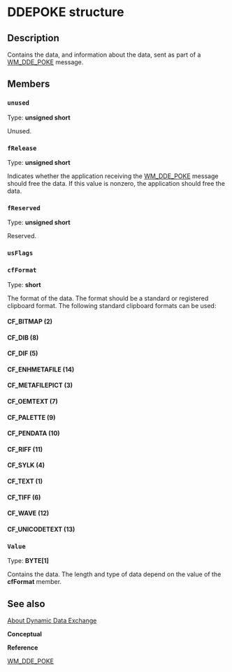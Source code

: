# DDEPOKE structure

## Description

Contains the data, and information about the data, sent as part of a [WM_DDE_POKE](https://learn.microsoft.com/windows/desktop/dataxchg/wm-dde-poke) message.

## Members

### `unused`

Type: **unsigned short**

Unused.

### `fRelease`

Type: **unsigned short**

Indicates whether the application receiving the [WM_DDE_POKE](https://learn.microsoft.com/windows/desktop/dataxchg/wm-dde-poke) message should free the data. If this value is nonzero, the application should free the data.

### `fReserved`

Type: **unsigned short**

Reserved.

### `usFlags`

### `cfFormat`

Type: **short**

The format of the data. The format should be a standard or registered clipboard format. The following standard clipboard formats can be used:

#### CF_BITMAP (2)

#### CF_DIB (8)

#### CF_DIF (5)

#### CF_ENHMETAFILE (14)

#### CF_METAFILEPICT (3)

#### CF_OEMTEXT (7)

#### CF_PALETTE (9)

#### CF_PENDATA (10)

#### CF_RIFF (11)

#### CF_SYLK (4)

#### CF_TEXT (1)

#### CF_TIFF (6)

#### CF_WAVE (12)

#### CF_UNICODETEXT (13)

### `Value`

Type: **BYTE[1]**

Contains the data. The length and type of data depend on the value of the
**cfFormat** member.

## See also

[About Dynamic Data Exchange](https://learn.microsoft.com/windows/desktop/dataxchg/about-dynamic-data-exchange)

**Conceptual**

**Reference**

[WM_DDE_POKE](https://learn.microsoft.com/windows/desktop/dataxchg/wm-dde-poke)